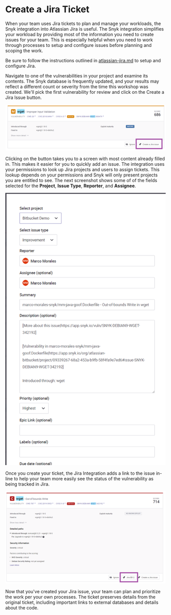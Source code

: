 # Create a Jira Ticket

When your team uses Jira tickets to plan and manage your workloads, the Snyk integration into Atlassian Jira is useful.  The Snyk integration simplifies your workload by providing most of the information you need to create issues for your team.  This is especially helpful when you need to work through processes to setup and configure issues before planning and scoping the work.

Be sure to follow the instructions outlined in [atlassian-jira.md](../../../getting-started/atlassian-integrations/atlassian-jira.md "mention") to setup and configure Jira.

Navigate to one of the vulnerabilities in your project and examine its contents.  The Snyk database is frequently updated, and your results may reflect a different count or severity from the time this workshop was created.  We'll pick the first vulnerability for review and click on the Create a Jira Issue button.

![](<../../../../.gitbook/assets/image (68).png>)

Clicking on the button takes you to a screen with most content already filled in.  This makes it easier for you to quickly add an issue.  The integration uses your permissions to look up Jira projects and users to assign tickets.  This lookup depends on your permissions and Snyk will only present projects you are entitled to see.  The next screenshot shows some of of the fields selected for the **Project**, **Issue Type**, **Reporter**, and **Assignee**.

![](<../../../../.gitbook/assets/image (90) (1).png>)

Once you create your ticket, the Jira Integration adds a link to the issue in-line to help your team more easily see the status of the vulnerability as being tracked in Jira.

![](<../../../../.gitbook/assets/image (79) (1).png>)

Now that you've created your Jira issue, your team can plan and prioritize the work per your own processes.  The ticket preserves details from the original ticket, including important links to external databases and details about the code.

